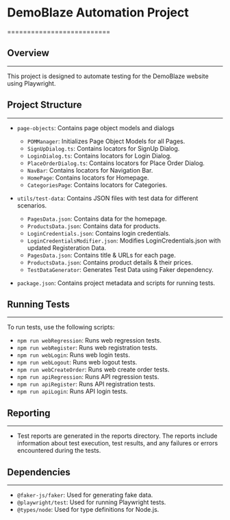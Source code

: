 # DemoBlaze Automation Project
==========================

## Overview
------------

This project is designed to automate testing for the DemoBlaze website using Playwright.

## Project Structure
-------------------
* `page-objects`: Contains page object models and dialogs
    +  `POMManager`: Initializes Page Object Models for all Pages.
    +  `SignUpDialog.ts`: Contains locators for SignUp Dialog.
    +  `LoginDialog.ts`: Contains locators for Login Dialog.
    +  `PlaceOrderDialog.ts`: Contains locators for Place Order Dialog.
    +  `NavBar`: Contains locators for Navigation Bar.
    +  `HomePage`: Contains locators for Homepage.
    +  `CategoriesPage`: Contains locators for Categories.


* `utils/test-data`: Contains JSON files with test data for different scenarios.
	+ `PagesData.json`: Contains data for the homepage.
	+ `ProductsData.json`: Contains data for products.
	+ `LoginCredentials.json`: Contains login credentials.
    + `LoginCredentialsModifier.json`: Modifies LoginCredentials.json with updated Registeration Data.
    + `PagesData.json`: Contains title & URLs for each page.
    + `ProductsData.json`: Contains product details & their prices.
    + `TestDataGenerator`: Generates Test Data using Faker dependency.


* `package.json`: Contains project metadata and scripts for running tests.

## Running Tests
---------------

To run tests, use the following scripts:

* `npm run webRegression`: Runs web regression tests.
* `npm run webRegister`: Runs web registration tests.
* `npm run webLogin`: Runs web login tests.
* `npm run webLogout`: Runs web logout tests.
* `npm run webCreateOrder`: Runs web create order tests.
* `npm run apiRegression`: Runs API regression tests.
* `npm run apiRegister`: Runs API registration tests.
* `npm run apiLogin`: Runs API login tests.


## Reporting
---------------
* Test reports are generated in the reports directory. The reports include information about test execution, test results, and any failures or errors encountered during the tests.

## Dependencies
------------

* `@faker-js/faker`: Used for generating fake data.
* `@playwright/test`: Used for running Playwright tests.
* `@types/node`: Used for type definitions for Node.js.
